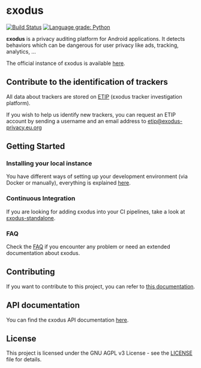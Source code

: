 # εxodus

[![Build Status](https://travis-ci.org/Exodus-Privacy/exodus.svg?branch=v1)](https://travis-ci.org/Exodus-Privacy/exodus) [![Language grade: Python](https://img.shields.io/lgtm/grade/python/g/Exodus-Privacy/exodus.svg?logo=lgtm&logoWidth=18)](https://lgtm.com/projects/g/Exodus-Privacy/exodus/context:python)

**εxodus** is a privacy auditing platform for Android applications. It detects behaviors which can be dangerous for user privacy like ads, tracking, analytics, …

The official instance of εxodus is available [here](https://reports.exodus-privacy.eu.org/).

## Contribute to the identification of trackers

All data about trackers are stored on [ETIP](https://etip.exodus-privacy.eu.org) (εxodus tracker investigation platform).

If you wish to help us identify new trackers, you can request an ETIP account by sending a username and an email address to [etip@exodus-privacy.eu.org](mailto:etip@exodus-privacy.eu.org)

## Getting Started

### Installing your local instance

You have different ways of setting up your development environment (via Docker or manually), everything is explained [here](doc/install.md).

### Continuous Integration

If you are looking for adding εxodus into your CI pipelines, take a look at [εxodus-standalone](https://github.com/Exodus-Privacy/exodus-standalone).

### FAQ

Check the [FAQ](doc/faq.md) if you encounter any problem or need an extended documentation about εxodus.

## Contributing

If you want to contribute to this project, you can refer to [this documentation](CONTRIBUTING.md).

## API documentation

You can find the εxodus API documentation [here](doc/api.md).

## License

This project is licensed under the GNU AGPL v3 License - see the [LICENSE](LICENSE) file for details.
